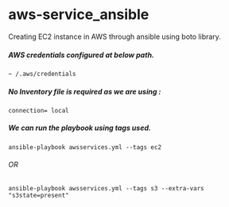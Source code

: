 # aws-service_ansible
Creating EC2 instance in AWS through ansible using boto library.

##### AWS credentials configured at below path.
```
~ /.aws/credentials
```
##### No Inventory file is required as we are using :
```
connection= local
```

##### We can run the playbook using tags used.

```
ansible-playbook awsservices.yml --tags ec2
```
###### OR
```
ansible-playbook awsservices.yml --tags s3 --extra-vars "s3state=present"
```
